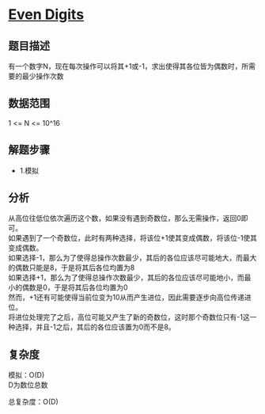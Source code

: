 # [Even Digits](https://code.google.com/codejam/contest/9234486/dashboard#s=p0)

## 题目描述  

有一个数字N，现在每次操作可以将其+1或-1，求出使得其各位皆为偶数时，所需要的最少操作次数

## 数据范围  

1 <= N <= 10^16

## 解题步骤

* 1.模拟  

## 分析
从高位往低位依次遍历这个数，如果没有遇到奇数位，那么无需操作，返回0即可。  
如果遇到了一个奇数位，此时有两种选择，将该位+1使其变成偶数，将该位-1使其变成偶数。  
如果选择-1，那么为了使得总操作次数最少，其后的各位应该尽可能地大，而最大的偶数只能是8，于是将其后各位均置为8  
如果选择+1，那么为了使得总操作次数最少，其后的各位应该尽可能地小，而最小的偶数是0，于是将其后各位均置为0  
然而，+1还有可能使得当前位变为10从而产生进位，因此需要逐步向高位传递进位。  
将进位处理完了之后，高位可能又产生了新的奇数位，这时那个奇数位只有-1这一种选择，并且-1之后，其后的各位应该置为0而不是8。  

## 复杂度
模拟：O(D)  
D为数位总数

总复杂度：O(D)
